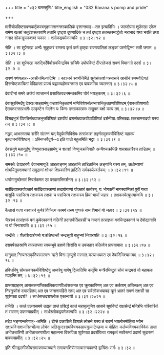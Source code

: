 +++
title = "०३२ बलस्तुतिः"
title_english = "032 Ravana s pomp and pride"

+++


मारीचोपदिष्टरावणकर्तृकस्वगृहगमनानन्तरकालिकं वृत्तान्तमाह--तत इत्यादिभिः
। जलदोपमा शूर्पणखा एकेन रामेण रक्षसां चतुर्दशसहस्राणि हतानि दृष्ट्वा
दूषणादिकं च हतं दृष्ट्वा ततस्तस्माद्धेतोः महानादं यथा भवति तथा ननाद
शोकसूचकशब्दं चकार । श्लोकद्वयमेकान्वयि  ॥  ३।३२।१२  ॥   

  

सेति । सा शूर्पणखा अन्यैः सुदुष्करं रामस्य कृतं कर्म दृष्ट्वा
रावणपालितां लङ्कां परमोद्विग्ना सती जगाम  ॥  ३।३२।३  ॥   

  

सेति । सा शूर्पणखा मरुद्भिर्देवैर्वासवमिन्द्रमिव सचिवैः उपोपविष्टं
दीप्ततेजसं रावणं विमानाग्रे ददर्श  ॥  ३।३२।४  ॥   

  

रावणं वर्णयन्नाह--आसीनमित्यादिभिः । काञ्चने स्वर्णनिर्मिते सूर्यसंकाशे
परमासने आसीनं रुक्मवेदिगतं हिरण्येष्टकाचितां वेदिप्राप्तां प्राज्यं
बह्वाज्यहोमवन्तमत एव पावकमिव ज्वलन्तम्  ॥  ३।३२।५  ॥   

  

देवादीनां समरे अजेयं व्यात्ताननं प्रसारितवदनमन्तकमिव घोरं भयङ्करम्  ॥ 
३।३२।६  ॥   

  

देवासुरविमर्देषु देवरक्षःसङ्ग्रामेषु वज्राशनिकृतव्रणं
मणिविशेषसंलग्नाशनिकृतव्रणविशिष्टम् ऐरावतविषाणाग्रैः ऐरावतदन्ताग्रभागैः
उत्कृष्टेन भेदनेन यः किणः दन्ताकारव्रणः तद्युक्तं वक्षो यस्य तम्  ॥ 
३।३२।७  ॥   

  

विंशद्भुजं विंशतिसंख्याकभुजविशिष्टं दशग्रीवं दशसंख्याकग्रीवाविशिष्टं
दर्शनीयाः परिच्छदाः छत्रचामरादयो यस्य तम्  ॥  ३।३२।८  ॥   

  

नद्धम् आभरणतया शरीरे संलग्नं यत् वैदूर्यमणिविशेषः तत्संकाशं
तद्वर्णसदृशवर्णविशिष्टं महास्यं बृहदाननविशिष्टम् । ऽस्निग्धवैदूर्य--ऽ
इति पाठो बहुलमिति भट्टाः  ॥  ३।३२।९  ॥   

  

देवसंयुगे महायुद्धेषु विष्णुमात्रसङ्ग्रामेषु च शतशो विष्णुचक्रनिपातैः
अन्यैश्चक्रभिन्नैः शस्त्रप्रहारैश्च ताडितम्  ॥  ३।३२।१०  ॥   

  

समस्तैः देवप्रहरणैः देवानामायुधैः आहताङ्गम् आहतानि ताडितानिन अङ्गानि
यस्य तम्, अक्षोभ्याणां क्षोभयितुमशक्यानां समुद्राणां क्षोभणं
क्षिप्रकारिणं झटिति सर्वकार्यप्रवर्तकम्  ॥  ३।३२।११  ॥   

  

धर्माणामुच्छेत्तारं निवर्तकमत एव परदाराभिमर्शनम्  ॥  ३।३२।१२  ॥   

  

सर्वदिव्यास्त्रयोक्तारं सर्वदिव्यास्त्राणां तत्प्रयोगाणां योक्तारं
कर्तारम्, यः भोगवतीं नागस्वामिकां पुरीं गत्वा वासुकिं पराजित्य तक्षकस्य
तक्षकं च पराजित्य तक्षकस्य प्रियां भार्यां जहार । तक्षकस्येत्युभयान्वयि
 ॥  ३।३२।१३  ॥   

  

कैलासं गत्वा नरवाहनं कुबेरं विजित्य कामगं तस्य पुष्पकं नाम विमानं यो
जहार  ॥  ३।३२।१४  ॥   

  

चैत्ररथं तत्संज्ञकं वनं कुबेरकाननं नलिनीं तदन्तर्वर्तिसरसीं च नन्दनं
तत्संज्ञकं वनमिन्द्रकाननं च देवोद्यानानि च यो निनाशयति  ॥  ३।३२।१५  ॥   

  

चन्द्रेति । शैलशिखरोपमो यःउत्तिष्ठन्तौ चन्द्रसूर्यौ बाहुभ्यां निवारयति
 ॥  ३।३२।१६  ॥   

  

दशवर्षसहस्राणि तपस्तप्त्वा स्वयम्भुवे ब्रह्मणे शिरांसि य उपजहार बलित्वेन
प्रापयामास  ॥  ३।३२।१७  ॥   

  

मानुषात् नित्यनराकृतिपरमात्मनः ऋते विना मृत्युतो मरणात् यस्याभयमत एव
देवादिभिश्चाभयम्  ॥  ३।३२।१८  ॥   

  

हविर्धानेषु सोमसवनकर्मविशिष्टेषु अध्वरेषु यागेषु द्विजातिभिः कर्तृभिः
मन्त्रैरभिष्टुतं सोमं चन्द्रमसं यो महाबलः उपहन्ति तम्  ॥  ३।३२।१९  ॥   

  

प्राप्तयज्ञहरम् आसन्नसमाप्तिकालिकयागविध्वंसकमत एव क्रूरकारिणम् अत एव
कर्कशम् अतिरूक्षम् अत एव निरनुक्रोशं दयारहितम् अत एव जनानामहिते रतम् अत
एव सर्वलोकभयावहं क्रूरं भ्रातरं रावणं राक्षसी सा शूर्पणखा ददर्श? ।
सार्धसप्तदशश्लोक एकान्वयी  ॥  ३।३२।२०२१  ॥   

  

तमिति । काले प्रलयसमये उद्यतं प्राप्तं प्रसिद्धं कालं महामृत्युमिव आसने
सूपविष्टं राक्षसेन्द्रं मन्त्रिभिः परिवारितं तं रावणम् उपगम्याब्रवीत् ।
सार्धश्लोकद्वयमेकान्वयि  ॥  ३।३२।२२२४  ॥   

  

तदेव भङ्ग्यन्तरेणाह--तमिति । दीप्ते प्रकाशिते विशाले लोचने यस्य तं रावणं
भयलोभमोहिता भयेन राक्षसविनाशजनितभीत्या लोभेन
अतिसुन्दररामविषयकप्राप्त्युत्कटेच्छया च मोहिता कर्तव्यविषयकाविवेकं
प्राप्ता अभीतचारिणी अभीताचरणशीला महात्मना विरूपिता शूर्पणखा
प्रदर्शयित्वा रामकृतं स्ववैरूप्यं प्रदर्श्य सुदारुणं वाक्यमब्रवीत्  ॥ 
३।३२।२५  ॥   

  

इति श्रीमद्वाल्मीकीयरामायणव्याख्याने रामायणशिरोमणावारण्यकाण्डे
द्वात्रिंशः सर्गः  ॥  ३।३२  ॥   

  


